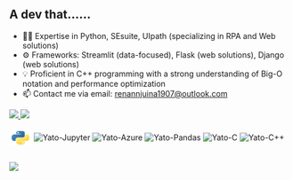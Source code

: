 ## A dev that......

- 🧑‍💻 Expertise in Python, SEsuite, UIpath (specializing in RPA and Web solutions)
- ⚙️ Frameworks: Streamlit (data-focused), Flask (web solutions), Django (web solutions)
- 💡 Proficient in C++ programming with a strong understanding of Big-O notation and performance optimization
- 📫 Contact me via email: renannjuina1907@outlook.com

<div>
<a href="https://github.com/devYato">
<img height="180em" src="https://github-readme-stats.vercel.app/api?username=devYato&show_icons=true&theme=onedark&include_all_commits=true&count_private=true"/>
<img height="180em" src="https://github-readme-stats.vercel.app/api/top-langs/?username=devYato&layout=compact&langs_count=10&theme=onedark"/>
</a>
</div>

<div style="display: inline_block"><br>
    <img align="center" alt="Yato-Python" height="30" width="40" src="https://raw.githubusercontent.com/devicons/devicon/master/icons/python/python-original.svg">
    <img align="center" alt="Yato-Jupyter" height="30" width="40" src="https://cdn.jsdelivr.net/gh/devicons/devicon/icons/jupyter/jupyter-original.svg">
    <img align="center" alt="Yato-Azure" height="30" width="40" src="https://cdn.jsdelivr.net/gh/devicons/devicon/icons/azure/azure-original.svg">
    <img align="center" alt="Yato-Pandas" height="30" width="40" src="https://cdn.jsdelivr.net/gh/devicons/devicon/icons/pandas/pandas-original.svg">
    <img align="center" alt="Yato-C" height="30" width="40" src="https://cdn.jsdelivr.net/gh/devicons/devicon/icons/c/c-original.svg">
    <img align="center" alt="Yato-C++" height="30" width="40" src="https://cdn.jsdelivr.net/gh/devicons/devicon/icons/cplusplus/cplusplus-original.svg">
</div>

##

<div> 
    <a href="https://www.linkedin.com/in/renann-silva-b29260240/" target="_blank"><img src="https://img.shields.io/badge/-LinkedIn-%230077B5?style=for-the-badge&logo=linkedin&logoColor=white" target="_blank"></a>
</div>

